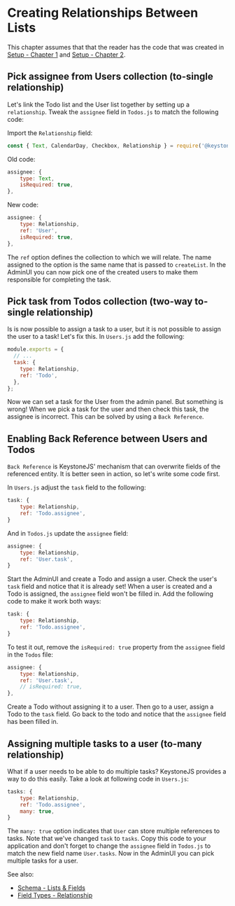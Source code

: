 <!--[meta]
section: guides
title: Creating Relationships Between Lists
subSection: setup
order: 4
[meta]-->

# Creating Relationships Between Lists

This chapter assumes that that the reader has the code that was created in [Setup - Chapter 1](https://www.keystonejs.com/guides/new-project) and [Setup - Chapter 2](https://www.keystonejs.com/guides/add-lists).

## Pick assignee from Users collection (to-single relationship)

Let's link the Todo list and the User list together by setting up
a `relationship`. Tweak the `assignee` field in `Todos.js` to match the following code:

Import the `Relationship` field:

```javascript
const { Text, CalendarDay, Checkbox, Relationship } = require('@keystonejs/fields');
```

Old code:

```javascript
assignee: {
    type: Text,
    isRequired: true,
},
```

New code:

```javascript
assignee: {
    type: Relationship,
    ref: 'User',
    isRequired: true,
},
```

The `ref` option defines the collection to which we will relate. The name assigned to the option is the same name that is passed to `createList`. In the AdminUI you can now pick one of the created users to make them responsible for completing the task.

## Pick task from Todos collection (two-way to-single relationship)

Is is now possible to assign a task to a user, but it is not possible to assign the user to a task! Let's fix this.
In `Users.js` add the following:

```javascript
module.exports = {
  // ...
  task: {
    type: Relationship,
    ref: 'Todo',
  },
};
```

Now we can set a task for the User from the admin panel. But something is wrong! When we pick a task for the user and then check this task, the assignee is incorrect. This can be solved by using a `Back Reference`.

## Enabling Back Reference between Users and Todos

`Back Reference` is KeystoneJS' mechanism that can overwrite fields of the referenced entity.
It is better seen in action, so let's write some code first.

In `Users.js` adjust the `task` field to the following:

```javascript
task: {
    type: Relationship,
    ref: 'Todo.assignee',
}
```

And in `Todos.js` update the `assignee` field:

```javascript
assignee: {
    type: Relationship,
    ref: 'User.task',
}
```

Start the AdminUI and create a Todo and assign a user. Check the user's `task` field and notice that it is already set! When a user is created and a Todo is assigned, the `assignee` field won't be filled in. Add the following code to make it work both ways:
```javascript
task: {
    type: Relationship,
    ref: 'Todo.assignee',
}
```

To test it out, remove the `isRequired: true` property from the `assignee` field in the `Todos` file:

```javascript
assignee: {
    type: Relationship,
    ref: 'User.task',
    // isRequired: true,
},
```
Create a Todo without assigning it to a user. Then go to a user, assign a Todo to the `task` field. Go back to the todo and notice that the `assignee` field has been filled in. 

## Assigning multiple tasks to a user (to-many relationship)

What if a user needs to be able to do multiple tasks? KeystoneJS provides a way to do this easily.
Take a look at following code in `Users.js`:

```javascript
tasks: {
    type: Relationship,
    ref: 'Todo.assignee',
    many: true,
}
```

The `many: true` option indicates that `User` can store multiple references to tasks. Note that we've changed `task` to `tasks`. Copy this code to your application and don't forget to change the `assignee` field in `Todos.js` to match the new field name `User.tasks`. Now in the AdminUI you can pick multiple tasks for a user.

See also:

- [Schema - Lists & Fields](/docs/guides/schema.md)
- [Field Types - Relationship](/packages/fields/src/types/Relationship/README.md)
